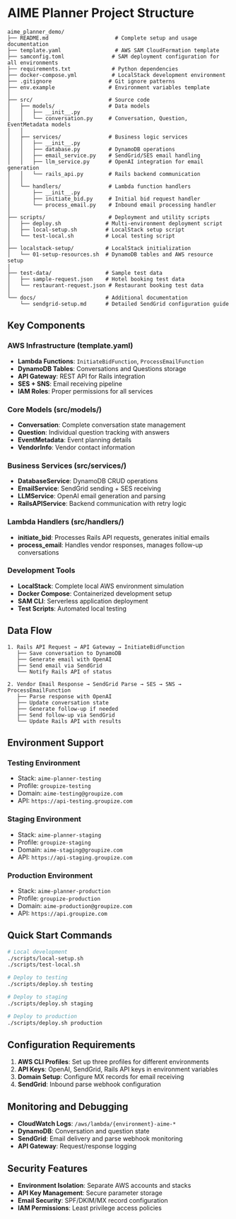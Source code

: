 # AIME Planner Project Structure

```
aime_planner_demo/
├── README.md                     # Complete setup and usage documentation
├── template.yaml                 # AWS SAM CloudFormation template
├── samconfig.toml               # SAM deployment configuration for all environments
├── requirements.txt             # Python dependencies
├── docker-compose.yml           # LocalStack development environment
├── .gitignore                  # Git ignore patterns
├── env.example                 # Environment variables template
│
├── src/                        # Source code
│   ├── models/                 # Data models
│   │   ├── __init__.py
│   │   └── conversation.py     # Conversation, Question, EventMetadata models
│   │
│   ├── services/               # Business logic services
│   │   ├── __init__.py
│   │   ├── database.py         # DynamoDB operations
│   │   ├── email_service.py    # SendGrid/SES email handling
│   │   ├── llm_service.py      # OpenAI integration for email generation
│   │   └── rails_api.py        # Rails backend communication
│   │
│   └── handlers/               # Lambda function handlers
│       ├── __init__.py
│       ├── initiate_bid.py     # Initial bid request handler
│       └── process_email.py    # Inbound email processing handler
│
├── scripts/                    # Deployment and utility scripts
│   ├── deploy.sh              # Multi-environment deployment script
│   ├── local-setup.sh         # LocalStack setup script
│   └── test-local.sh          # Local testing script
│
├── localstack-setup/          # LocalStack initialization
│   └── 01-setup-resources.sh  # DynamoDB tables and AWS resource setup
│
├── test-data/                 # Sample test data
│   ├── sample-request.json    # Hotel booking test data
│   └── restaurant-request.json # Restaurant booking test data
│
└── docs/                      # Additional documentation
    └── sendgrid-setup.md      # Detailed SendGrid configuration guide
```

## Key Components

### AWS Infrastructure (template.yaml)
- **Lambda Functions**: `InitiateBidFunction`, `ProcessEmailFunction`
- **DynamoDB Tables**: Conversations and Questions storage
- **API Gateway**: REST API for Rails integration
- **SES + SNS**: Email receiving pipeline
- **IAM Roles**: Proper permissions for all services

### Core Models (src/models/)
- **Conversation**: Complete conversation state management
- **Question**: Individual question tracking with answers
- **EventMetadata**: Event planning details
- **VendorInfo**: Vendor contact information

### Business Services (src/services/)
- **DatabaseService**: DynamoDB CRUD operations
- **EmailService**: SendGrid sending + SES receiving
- **LLMService**: OpenAI email generation and parsing
- **RailsAPIService**: Backend communication with retry logic

### Lambda Handlers (src/handlers/)
- **initiate_bid**: Processes Rails API requests, generates initial emails
- **process_email**: Handles vendor responses, manages follow-up conversations

### Development Tools
- **LocalStack**: Complete local AWS environment simulation
- **Docker Compose**: Containerized development setup
- **SAM CLI**: Serverless application deployment
- **Test Scripts**: Automated local testing

## Data Flow

```
1. Rails API Request → API Gateway → InitiateBidFunction
   ├── Save conversation to DynamoDB
   ├── Generate email with OpenAI
   ├── Send email via SendGrid
   └── Notify Rails API of status

2. Vendor Email Response → SendGrid Parse → SES → SNS → ProcessEmailFunction
   ├── Parse response with OpenAI
   ├── Update conversation state
   ├── Generate follow-up if needed
   ├── Send follow-up via SendGrid
   └── Update Rails API with results
```

## Environment Support

### Testing Environment
- Stack: `aime-planner-testing`
- Profile: `groupize-testing`
- Domain: `aime-testing@groupize.com`
- API: `https://api-testing.groupize.com`

### Staging Environment
- Stack: `aime-planner-staging`
- Profile: `groupize-staging`
- Domain: `aime-staging@groupize.com`
- API: `https://api-staging.groupize.com`

### Production Environment
- Stack: `aime-planner-production`
- Profile: `groupize-production`
- Domain: `aime-production@groupize.com`
- API: `https://api.groupize.com`

## Quick Start Commands

```bash
# Local development
./scripts/local-setup.sh
./scripts/test-local.sh

# Deploy to testing
./scripts/deploy.sh testing

# Deploy to staging
./scripts/deploy.sh staging

# Deploy to production
./scripts/deploy.sh production
```

## Configuration Requirements

1. **AWS CLI Profiles**: Set up three profiles for different environments
2. **API Keys**: OpenAI, SendGrid, Rails API keys in environment variables
3. **Domain Setup**: Configure MX records for email receiving
4. **SendGrid**: Inbound parse webhook configuration

## Monitoring and Debugging

- **CloudWatch Logs**: `/aws/lambda/{environment}-aime-*`
- **DynamoDB**: Conversation and question state
- **SendGrid**: Email delivery and parse webhook monitoring
- **API Gateway**: Request/response logging

## Security Features

- **Environment Isolation**: Separate AWS accounts and stacks
- **API Key Management**: Secure parameter storage
- **Email Security**: SPF/DKIM/MX record configuration
- **IAM Permissions**: Least privilege access policies
